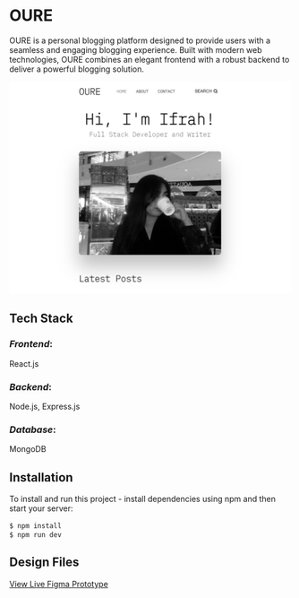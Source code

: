 # OURE

OURE is a personal blogging platform designed to provide users with a seamless and engaging blogging experience. Built with modern web technologies, OURE combines an elegant frontend with a robust backend to deliver a powerful blogging solution.

![Preview](./OURE.png)

## Tech Stack
### *Frontend*: 
React.js
### *Backend*: 
Node.js, Express.js
### *Database*:
MongoDB

## Installation
To install and run this project - install dependencies using npm and then start your server:

```
$ npm install
$ npm run dev
```

## Design Files

[View Live Figma Prototype](https://www.figma.com/design/PEBEvTTIS5KzqJ7PmImS2P/OURE?node-id=1-11&m=dev&t=bHFyXdH5oIJvXMEL-1)
